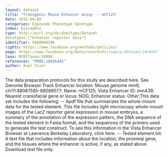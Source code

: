 ```yaml
---
layout: dataset  
title: "Transgenic Mouse Enhancer Assay -- mCF125"  
date: 2016-09-09  
categories: Exposome Phenotype Genotype  
index: biocaddie  
type: http://purl.org/dc/dcmitype/Dataset  
datatypes:{"Enhancer reporter data"}  
identifier: FB00000198  
rights: https://www.facebase.org/methods/policies/  
page: https://www.facebase.org/data/record/#1/legacy:dataset/id=4557  
taxa: NCBITaxon:10090  
references: "PMID:18836445"  
author: Axel Visel
---
```

The data preparation protocols for this study are described here. See Genome Browser Track Enhancer location: Mouse genome mm9, chr11:88087585-88089577; Name: mCF125; Vista Enhancer ID: mm439; Nearest craniofacial gene or locus: NOG; Enhancer status: Other;This data set includes the following: -- Apdf file that summarizes the whole-mount data for the tested element. This file includes light microscopy whole-mount images of the LacZ reporter gene expression in mouse embryos, a summary of the annotation of the expression pattern, the DNA sequence of the tested element in Fasta format, and the sequences of the primers used to generate the test construct. To see this information in the Vista Enhancer Browser at Lawrence Berkeley Laboratory, click here. -- Tested element.txt: A text file that includes information about the location, the proximal gene, and the tissues where the enhancer is active, if any, as stated above. Download text file only. 
